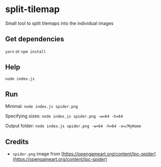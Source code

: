 # split-tilemap

Small tool to split tilemaps into the individual images

## Get dependencies

`yarn` or `npm install`

## Help

`node index.js`

## Run

Minimal: `node index.js spider.png`

Specifying sizes: `node index.js spider.png -w=64 -h=64`

Output folder: `node index.js spider.png -w=64 -h=64 -o=/MyHome`

## Credits

* `spider.png` image from [https://opengameart.org/content/lpc-spider](https://opengameart.org/content/lpc-spider)
